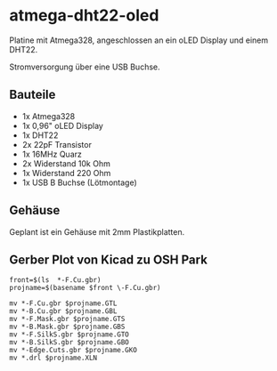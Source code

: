 # atmega-dht22-oled

Platine mit Atmega328, angeschlossen an ein oLED Display und einem DHT22.

Stromversorgung über eine USB Buchse.

## Bauteile

  * 1x Atmega328
  * 1x 0,96" oLED Display
  * 1x DHT22
  * 2x 22pF Transistor
  * 1x 16MHz Quarz
  * 2x Widerstand 10k Ohm
  * 1x Widerstand 220 Ohm
  * 1x USB B Buchse (Lötmontage)


## Gehäuse

Geplant ist ein Gehäuse mit 2mm Plastikplatten.

## Gerber Plot von Kicad zu OSH Park

```
front=$(ls  *-F.Cu.gbr)
projname=$(basename $front \-F.Cu.gbr)

mv *-F.Cu.gbr $projname.GTL
mv *-B.Cu.gbr $projname.GBL
mv *-F.Mask.gbr $projname.GTS
mv *-B.Mask.gbr $projname.GBS
mv *-F.SilkS.gbr $projname.GTO
mv *-B.SilkS.gbr $projname.GBO
mv *-Edge.Cuts.gbr $projname.GKO
mv *.drl $projname.XLN
```
